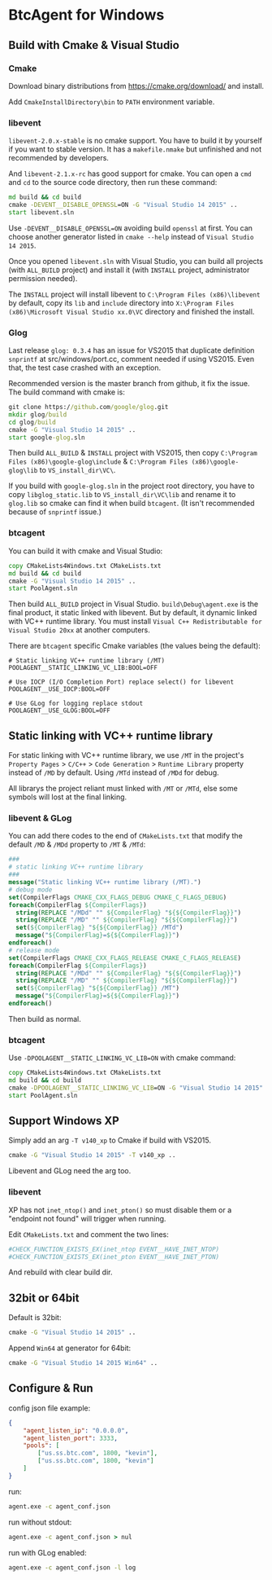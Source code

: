 # BtcAgent for Windows


## Build with Cmake & Visual Studio


### Cmake

Download binary distributions from https://cmake.org/download/ and install.

Add ```CmakeInstallDirectory\bin``` to ```PATH``` environment variable.


### libevent

```libevent-2.0.x-stable``` is no cmake support. You have to build it by yourself if you want to stable version. It has a ```makefile.nmake``` but unfinished and not recommended by developers.

And ```libevent-2.1.x-rc``` has good support for cmake. You can open a ```cmd``` and ```cd``` to the source code directory, then run these command:

```cmd
md build && cd build
cmake -DEVENT__DISABLE_OPENSSL=ON -G "Visual Studio 14 2015" ..
start libevent.sln
```

Use ```-DEVENT__DISABLE_OPENSSL=ON``` avoiding build ```openssl``` at first. You can choose another generator listed in ```cmake --help``` instead of ```Visual Studio 14 2015```.

Once you opened ```libevent.sln``` with Visual Studio, you can build all projects (with ```ALL_BUILD``` project) and install it (with ```INSTALL``` project, administrator permission needed).

The ```INSTALL``` project will install libevent to ```C:\Program Files (x86)\libevent``` by default, copy its ```lib``` and ```include``` directory into ```X:\Program Files (x86)\Microsoft Visual Studio xx.0\VC``` directory and finished the install.


### Glog

Last release ```glog: 0.3.4``` has an issue for VS2015 that duplicate definition ```snprintf``` at src/windows/port.cc, comment needed if using VS2015. Even that, the test case crashed with an exception.

Recommended version is the master branch from github, it fix the issue. The build command with cmake is:

```cmd
git clone https://github.com/google/glog.git
mkdir glog/build
cd glog/build
cmake -G "Visual Studio 14 2015" ..
start google-glog.sln
```

Then build ```ALL_BUILD``` & ```INSTALL``` project with VS2015, then copy ```C:\Program Files (x86)\google-glog\include``` & ```C:\Program Files (x86)\google-glog\lib``` to ```VS_install_dir\VC\```.

If you build with ```google-glog.sln``` in the project root directory, you have to copy ```libglog_static.lib``` to ```VS_install_dir\VC\lib``` and rename it to ```glog.lib``` so cmake can find it when build ```btcagent```. (It isn't recommended because of ```snprintf``` issue.)


### btcagent

You can build it with cmake and Visual Studio:

```cmd
copy CMakeLists4Windows.txt CMakeLists.txt
md build && cd build
cmake -G "Visual Studio 14 2015" ..
start PoolAgent.sln
```

Then build ```ALL_BUILD``` project in Visual Studio. ```build\Debug\agent.exe``` is the final product, it static linked with libevent. But by default, it dynamic linked with VC++ runtime library. You must install ```Visual C++ Redistributable for Visual Studio 20xx``` at another computers.

There are ```btcagent``` specific Cmake variables (the values being the default):

```
# Static linking VC++ runtime library (/MT)
POOLAGENT__STATIC_LINKING_VC_LIB:BOOL=OFF

# Use IOCP (I/O Completion Port) replace select() for libevent
POOLAGENT__USE_IOCP:BOOL=OFF

# Use GLog for logging replace stdout
POOLAGENT__USE_GLOG:BOOL=OFF
```

## Static linking with VC++ runtime library

For static linking with VC++ runtime library, we use ```/MT``` in the project's ```Property Pages``` > ```C/C++``` > ```Code Generation``` > ```Runtime Library``` property instead of ```/MD``` by default. Using ```/MTd``` instead of ```/MDd``` for debug.

All librarys the project reliant must linked with ```/MT``` or ```/MTd```, else some symbols will lost at the final linking.


### libevent & GLog

You can add there codes to the end of ```CMakeLists.txt``` that modify the default ```/MD``` & ```/MDd``` property to ```/MT``` & ```/MTd```:

```cmake
###
# static linking VC++ runtime library
###
message("Static linking VC++ runtime library (/MT).")
# debug mode
set(CompilerFlags CMAKE_CXX_FLAGS_DEBUG CMAKE_C_FLAGS_DEBUG)
foreach(CompilerFlag ${CompilerFlags})
  string(REPLACE "/MDd" "" ${CompilerFlag} "${${CompilerFlag}}")
  string(REPLACE "/MD" "" ${CompilerFlag} "${${CompilerFlag}}")
  set(${CompilerFlag} "${${CompilerFlag}} /MTd")
  message("${CompilerFlag}=${${CompilerFlag}}")
endforeach()
# release mode
set(CompilerFlags CMAKE_CXX_FLAGS_RELEASE CMAKE_C_FLAGS_RELEASE)
foreach(CompilerFlag ${CompilerFlags})
  string(REPLACE "/MDd" "" ${CompilerFlag} "${${CompilerFlag}}")
  string(REPLACE "/MD" "" ${CompilerFlag} "${${CompilerFlag}}")
  set(${CompilerFlag} "${${CompilerFlag}} /MT")
  message("${CompilerFlag}=${${CompilerFlag}}")
endforeach()
```

Then build as normal.


### btcagent

Use ```-DPOOLAGENT__STATIC_LINKING_VC_LIB=ON``` with cmake command:

```cmd
copy CMakeLists4Windows.txt CMakeLists.txt
md build && cd build
cmake -DPOOLAGENT__STATIC_LINKING_VC_LIB=ON -G "Visual Studio 14 2015" ..
start PoolAgent.sln
```

## Support Windows XP

Simply add an arg ```-T v140_xp``` to Cmake if build with VS2015.

```cmd
cmake -G "Visual Studio 14 2015" -T v140_xp ..
```

Libevent and GLog need the arg too.

### libevent

XP has not ```inet_ntop()``` and ```inet_pton()``` so must disable them or a "endpoint not found" will trigger when running.

Edit ```CMakeLists.txt``` and comment the two lines:

```cmake
#CHECK_FUNCTION_EXISTS_EX(inet_ntop EVENT__HAVE_INET_NTOP)
#CHECK_FUNCTION_EXISTS_EX(inet_pton EVENT__HAVE_INET_PTON)
```

And rebuild with clear build dir.

## 32bit or 64bit

Default is 32bit:

```cmd
cmake -G "Visual Studio 14 2015" ..
```

Append ```Win64``` at generator for 64bit:

```cmd
cmake -G "Visual Studio 14 2015 Win64" ..
```

## Configure & Run

config json file example:
```json
{
    "agent_listen_ip": "0.0.0.0",
    "agent_listen_port": 3333,
    "pools": [
        ["us.ss.btc.com", 1800, "kevin"],
        ["us.ss.btc.com", 1800, "kevin"]
    ]
}
```

run:
```cmd
agent.exe -c agent_conf.json
```

run without stdout:
```cmd
agent.exe -c agent_conf.json > nul
```

run with GLog enabled:
```cmd
agent.exe -c agent_conf.json -l log
```
